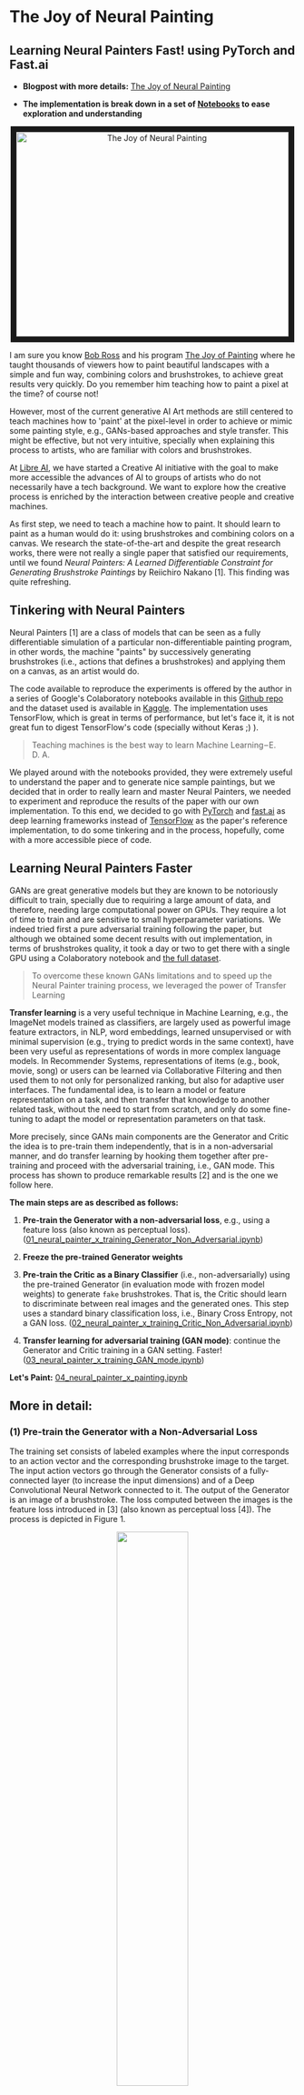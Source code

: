 # The Joy of Neural Painting
## Learning Neural Painters Fast! using PyTorch and Fast.ai

* **Blogpost with more details:** [The Joy of Neural Painting](https://medium.com/libreai/the-joy-of-neural-painting-e4319282d51f)

* **The implementation is break down in a set of [Notebooks](https://github.com/libreai/neural-painters-x/tree/master/notebooks) to ease exploration and understanding**

<p align="center">
<a href="http://www.youtube.com/watch?feature=player_embedded&v=NfZNDB5vkok" target="_blank"><img src="http://img.youtube.com/vi/NfZNDB5vkok/0.jpg"  alt="The Joy of Neural Painting" width="480" height="360" border="10"/></a>
</p>

I am sure you know [Bob Ross](https://en.wikipedia.org/wiki/Bob_Ross) and his program [The Joy of Painting](https://en.wikipedia.org/wiki/The_Joy_of_Painting) where he taught thousands of viewers how to paint beautiful landscapes with a simple and fun way, combining colors and brushstrokes, to achieve great results very quickly. Do you remember him teaching how to paint a pixel at the time? of course not! 

However, most of the current generative AI Art methods are still centered to teach machines how to 'paint' at the pixel-level in order to achieve or mimic some painting style, e.g., GANs-based approaches and style transfer. This might be effective, but not very intuitive, specially when explaining this process to artists, who are familiar with colors and brushstrokes.

At [Libre AI](https://libreai.com), we have started a Creative AI initiative with the goal to make more accessible the advances of AI to groups of artists who do not necessarily have a tech background. We want to explore how the creative process is enriched by the interaction between creative people and creative machines.

As first step, we need to teach a machine how to paint. It should learn to paint as a human would do it: using brushstrokes and combining colors on a canvas. We research the state-of-the-art and despite the great research works, there were not really a single paper that satisfied our requirements, until we found *Neural Painters: A Learned Differentiable Constraint for Generating Brushstroke Paintings* by Reiichiro Nakano [1]. This finding was quite refreshing.

## Tinkering with Neural Painters
Neural Painters [1] are a class of models that can be seen as a fully differentiable simulation of a particular non-differentiable painting program, in other words, the machine "paints" by successively generating brushstrokes (i.e., actions that defines a brushstrokes) and applying them on a canvas, as an artist would do.

The code available to reproduce the experiments is offered by the author in a series of Google's Colaboratory notebooks available in this [Github repo](https://github.com/reiinakano/neural-painters/tree/master/notebooks) and the dataset used is available in [Kaggle](https://www.kaggle.com/reiinakano/mypaint_brushstrokes). The implementation uses TensorFlow, which is great in terms of performance, but let's face it, it is not great fun to digest TensorFlow's code (specially without Keras ;) ).

> Teaching machines is the best way to learn Machine Learning – E. D. A.

We played around with the notebooks provided, they were extremely useful to understand the paper and to generate nice sample paintings, but we decided that in order to really learn and master Neural Painters, we needed to experiment and reproduce the results of the paper with our own implementation. To this end, we decided to go with [PyTorch](https://pytorch.org/) and [fast.ai](https://www.fast.ai/) as deep learning frameworks instead of [TensorFlow](https://www.tensorflow.org/) as the paper's reference implementation, to do some tinkering and in the process, hopefully, come with a more accessible piece of code.

## Learning Neural Painters Faster
GANs are great generative models but they are known to be notoriously difficult to train, specially due to requiring a large amount of data, and therefore, needing large computational power on GPUs. They require a lot of time to train and are sensitive to small hyperparameter variations. 
We indeed tried first a pure adversarial training following the paper, but although we obtained some decent results with out implementation, in terms of brushstrokes quality, it took a day or two to get there with a single GPU using a Colaboratory notebook and [the full dataset](https://www.kaggle.com/reiinakano/mypaint_brushstrokes). 

> To overcome these known GANs limitations and to speed up the Neural Painter training process, we leveraged the power of Transfer Learning

**Transfer learning** is a very useful technique in Machine Learning, e.g., the ImageNet models trained as classifiers, are largely used as powerful image feature extractors, in NLP, word embeddings, learned unsupervised or with minimal supervision (e.g., trying to predict words in the same context), have been very useful as representations of words in more complex language models. In Recommender Systems, representations of items (e.g., book, movie, song) or users can be learned via Collaborative Filtering and then used them to not only for personalized ranking, but also for adaptive user interfaces. The fundamental idea, is to learn a model or feature representation on a task, and then transfer that knowledge to another related task, without the need to start from scratch, and only do some fine-tuning to adapt the model or representation parameters on that task.

More precisely, since GANs main components are the Generator and Critic the idea is to pre-train them independently, that is in a non-adversarial manner, and do transfer learning by hooking them together after pre-training and proceed with the adversarial training, i.e., GAN mode. This process has shown to produce remarkable results [2] and is the one we follow here.

**The main steps are as described as follows:**

1. **Pre-train the Generator with a non-adversarial loss**, e.g., using a feature loss (also known as perceptual loss). ([01_neural_painter_x_training_Generator_Non_Adversarial.ipynb](https://github.com/libreai/neural-painter-x/blob/master/notebooks/01_neural_painter_x_training_Generator_Non_Adversarial.ipynb))

2. **Freeze the pre-trained Generator weights**

3. **Pre-train the Critic as a Binary Classifier** (i.e., non-adversarially) using the pre-trained Generator (in evaluation mode with frozen model weights) to generate `fake` brushstrokes. That is, the Critic should learn to discriminate between real images and the generated ones. This step uses a standard binary classification loss, i.e., Binary Cross Entropy, not a GAN loss. ([02_neural_painter_x_training_Critic_Non_Adversarial.ipynb](https://github.com/libreai/neural-painters-x/blob/master/notebooks/02_neural_painter_x_training_Critic_Non_Adversarial.ipynb))

4. **Transfer learning for adversarial training (GAN mode)**: continue the Generator and Critic training in a GAN setting. Faster! ([03_neural_painter_x_training_GAN_mode.ipynb](https://github.com/libreai/neural-painters-x/blob/master/notebooks/03_neural_painter_x_training_GAN_mode.ipynb))

**Let's Paint:** [04_neural_painter_x_painting.ipynb](https://github.com/libreai/neural-painters-x/blob/master/notebooks/04_neural_painter_x_painting.ipynb)

## More in detail:

### (1) Pre-train the Generator with a Non-Adversarial Loss
The training set consists of labeled examples where the input corresponds to an action vector and the corresponding brushstroke image to the target. 
The input action vectors go through the Generator consists of a fully-connected layer (to increase the input dimensions) and of a Deep Convolutional Neural Network connected to it.
The output of the Generator is an image of a brushstroke. The loss computed between the images is the feature loss introduced in [3] (also known as perceptual loss [4]). The process is depicted in Figure 1.

<p align="center"><img src="https://raw.githubusercontent.com/libreai/neural-painter-x/master/images/neural_painter_generator_non_adversarial.jpg" width="50%"/></p>

**Figure 1. Pre-train the Generator using a (non-adversarial) feature loss.**

### (2) Freeze the pre-trained Generator 
After pre-training the Generator using the non-adversarial loss, the brushstrokes look like the ones depicted in Figure 2. A set of brushstrokes images is generated that will help us pre-train the Critic in the next step.

<p align="center"><img src="https://raw.githubusercontent.com/libreai/neural-painter-x/master/images/sample_brushstrokes_non_adversarial.jpg" width="80%"/></center></p>

**Figure 2 . Sample Brushstrokes from the Generator Pre-trained with a Non-Adversarial Loss.**

### (3) Pre-train the Critic as a Binary Classifier.
We train the Critic as binary classifier (Figure 3), that is, the Critic is pre-trained on the task of recognizing true vs generated brushstrokes images (Step (2)). We use is the Binary Cross Entropy as binary loss for this step.

<p align="center"><img src="https://raw.githubusercontent.com/libreai/neural-painter-x/master/images/neural_painter_critic_non_adversarial.jpg" width="50%"/></center></p>

**Figure 3 . Pre-train the Critic as a Binary Classifier.**

### (4) Transfer Learning for Adversarial Training (GAN mode)
Finally, we continue the Generator and Critic training in a GAN setting as shown in Figure 4. This final step is much faster that training the Generator and Critic from scratch as a GAN. 

<p align="center"><img src="https://raw.githubusercontent.com/libreai/neural-painters-x/master/images/neural_painter_generator_adversarial.jpg" width="80%"/></p>

**Figure 4 . Transfer Learning: Continue the Generator and Critic training in a GAN setting. Faster.**

One can observe from Figure 2 that the pre-trained Generator is doing a decent job learning brushstrokes. However, there are still certain imperfections when compared to the true strokes in the dataset. 

Figure 5 shows the output of the Generator after completing a single epoch of GAN training, i.e., after transferring the knowledge acquired in the pre-training phase. We can observed how the brushstrokes are more refined and, although slightly different to the true brushstrokes, they have interesting textures, which makes them very appealing for brushstrokes paintings.

<p align="center"><img src="https://raw.githubusercontent.com/libreai/neural-painters-x/master/images/sample_brushstrokes_gan.jpg" width="80%"/></p>

**Figure 5 . Sample Brushstrokes from the Generator after Adversarial Training (GAN mode).**

# From Brushstrokes to Paintings 
Once the Generator training process is completed, we have a machine that is able to translate vectors of actions to brushstrokes, but how do we teach the machine to paint like a Bob Ross' apprentice? 

Given an input image for inspiration, e.g., a photo of a beautiful landscape, the machine should be able to create a brushstroke painting for that image. To achieve this, we will freeze the Generator model weights and learn a set of action vectors that when input to the Generator will produce brushstrokes, that once combined, will create such painting, which should look similar to the given image, but of course as a painting :)

The Neural Painters paper [1] introduces a process called Intrinsic Style Transfer, similar in spirit to Neural Style Transfer [6] but which does not require a style image. Intuitively, the features of the content input image and the one produced by the Neural Painter should be similar. The image features are extracted using a VGG16 [7] network as a feature extractor, denoted as CNN in Figure 6, which depicts the whole process. 


<p align="center"><img src="https://raw.githubusercontent.com/libreai/neural-painters-x/master/images/neural_painter_painting.png" width="80%"/></p>

**Figure 6. Painting with Neural Painters using Intrinsic Style Transfer.**

Note that the optimization process is targeted to learn the tensor of actions, while all the rest model weights, that is, the ones of the Neural Painter and CNN models. We use the same Feature Loss as before [3].

---

## Acknowledgements

We would like to thank Reiichiro Nakano for helping us clarifying doubts during the implementation of our Neural Painters and for his supportive and encouraging comments and feedback. Thanks a lot Reiichiro! [@reiinakano](https://twitter.com/reiinakano).

---

## References

[1] *Neural Painters: A Learned Differentiable Constraint for Generating Brushstroke Paintings*. Reiichiro Nakano 
[arXiv preprint arXiv:1904.08410](https://arxiv.org/abs/1904.08410), 2019. [Github repo](https://github.com/reiinakano/neural-painters).

[2] *Decrappification, DeOldification, and Super Resolution*. Jason Antic (Deoldify), Jeremy Howard (fast.ai), and Uri Manor (Salk Institute) https://www.fast.ai/2019/05/03/decrappify/ , 2019.

[3] *Fast.ai MOOC Lesson 7: Resnets from scratch; U-net; Generative (adversarial) networks*. https://course.fast.ai/videos/?lesson=7 ; Notebook: https://nbviewer.jupyter.org/github/fastai/course-v3/blob/master/nbs/dl1/lesson7-superres.ipynb [Accessed on: 2019–08]

[4] *Perceptual Losses for Real-Time Style Transfer and Super-Resolution*.
Justin Johnson, Alexandre Alahi, Li Fei-Fei https://arxiv.org/abs/1603.08155 , 2016

[5] *Teaching Agents to Paint Inside Their Own Dreams*. Reiichiro Nakano. 
https://reiinakano.com/2019/01/27/world-painters.html , 2019

[6] *A Neural Algorithm of Artistic Style*. Leon A. Gatys, Alexander S. Ecker, Matthias Bethge. https://arxiv.org/abs/1508.06576, 2015

[7] *Very Deep Convolutional Networks for Large-Scale Image Recognition*. Karen Simonyan, Andrew Zisserman. https://arxiv.org/abs/1409.1556, 2014

---
